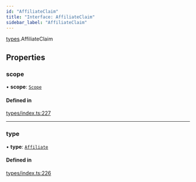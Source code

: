 ```yaml
---
id: "AffiliateClaim"
title: "Interface: AffiliateClaim"
sidebar_label: "AffiliateClaim"
---
```


[types](../../../modules/Types/Types.md).AffiliateClaim

## Properties

### scope

• **scope**: [`Scope`](../Scope/Scope.md)

#### Defined in

[types/index.ts:227](https://github.com/PolymeshAssociation/polymesh-sdk/blob/95f248df/src/types/index.ts#L227)

___

### type

• **type**: [`Affiliate`](../../../enums/Types/ClaimType/ClaimType.md#affiliate)

#### Defined in

[types/index.ts:226](https://github.com/PolymeshAssociation/polymesh-sdk/blob/95f248df/src/types/index.ts#L226)
